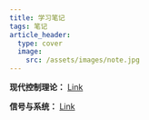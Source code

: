 ```yaml
---
title: 学习笔记
tags: 笔记
article_header:
  type: cover
  image:
    src: /assets/images/note.jpg
---
```


<!--more-->

**现代控制理论：** [Link](https://chaphlagical.github.io/external/Course/现代控制理论/index)

**信号与系统：** [Link](https://chaphlagical.github.io/external/Course/信号与系统/index)